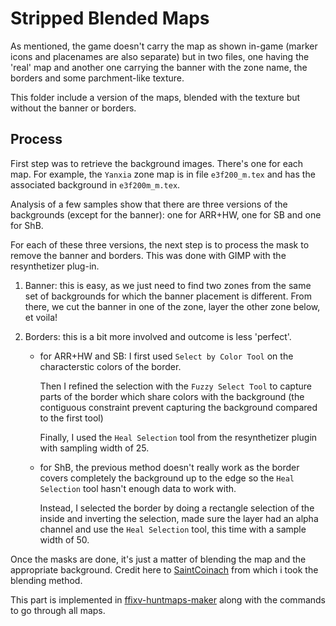 # Stripped Blended Maps

As mentioned, the game doesn't carry the map as shown in-game (marker icons and placenames are also separate) but in two files, one having the 'real' map and another one carrying the banner with the zone name, the borders and some parchment-like texture.

This folder include a version of the maps, blended with the texture but without the banner or borders.

## Process

First step was to retrieve the background images. There's one for each map. For example, the `Yanxia` zone map is in file `e3f200_m.tex` and has the associated background in `e3f200m_m.tex`.

Analysis of a few samples show that there are three versions of the backgrounds (except for the banner): one for ARR+HW, one for SB and one for ShB.

For each of these three versions, the next step is to process the mask to remove the banner and borders. This was done with GIMP with the resynthetizer plug-in.

1. Banner: this is easy, as we just need to find two zones from the same set of backgrounds for which the banner placement is different. From there, we cut the banner in one of the zone, layer the other zone below, et voila!
2. Borders: this is a bit more involved and outcome is less 'perfect'.

    * for ARR+HW and SB: I first used `Select by Color Tool` on the characterstic colors of the border.

      Then I refined the selection with the `Fuzzy Select Tool` to capture parts of the border which share colors with the background (the contiguous constraint prevent capturing the background compared to the first tool)

      Finally, I used the `Heal Selection` tool from the resynthetizer plugin with sampling width of 25.

    * for ShB, the previous method doesn't really work as the border covers completely the background up to the edge so the `Heal Selection` tool hasn't enough data to work with.

      Instead, I selected the border by doing a rectangle selection of the inside and inverting the selection, made sure the layer had an alpha channel and use the `Heal Selection` tool, this time with a sample width of 50.

Once the masks are done, it's just a matter of blending the map and the appropriate background. Credit here to [SaintCoinach](https://github.com/ufx/SaintCoinach) from which i took the blending method.

This part is implemented in [ffixv-huntmaps-maker](https://github.com/RKI027/ffxiv-huntmaps-maker) along with the commands to go through all maps.
